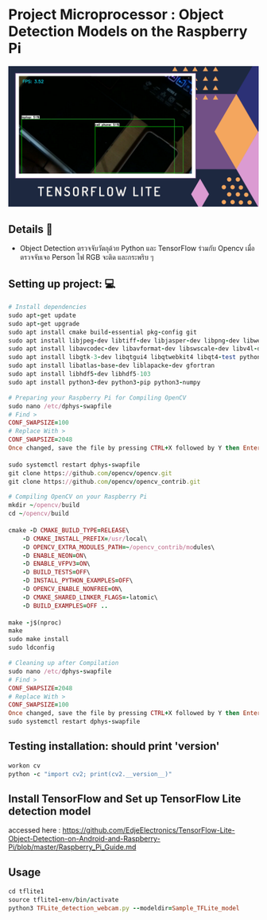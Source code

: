 # Project Microprocessor : Object Detection Models on the Raspberry Pi
<img src="Other-img/TFLite_detection.png">

## Details :memo:
- Object Detection ตรวจจับวัตถุด้วย Python และ TensorFlow ร่วมกับ Opencv เมื่อตรวจจับเจอ Person ไฟ RGB จะติด และกระพริบ ๆ 


## Setting up project: :computer:
```ruby
# Install dependencies
sudo apt-get update
sudo apt-get upgrade
sudo apt install cmake build-essential pkg-config git
sudo apt install libjpeg-dev libtiff-dev libjasper-dev libpng-dev libwebp-dev libopenexr-dev
sudo apt install libavcodec-dev libavformat-dev libswscale-dev libv4l-dev libxvidcore-dev libx264-dev libdc1394-22-dev libgstreamer-plugins-base1.0-dev libgstreamer1.0-dev
sudo apt install libgtk-3-dev libqtgui4 libqtwebkit4 libqt4-test python3-pyqt5
sudo apt install libatlas-base-dev liblapacke-dev gfortran
sudo apt install libhdf5-dev libhdf5-103
sudo apt install python3-dev python3-pip python3-numpy
```
```ruby
# Preparing your Raspberry Pi for Compiling OpenCV
sudo nano /etc/dphys-swapfile
# Find >
CONF_SWAPSIZE=100
# Replace With >
CONF_SWAPSIZE=2048
Once changed, save the file by pressing CTRL+X followed by Y then Enter.

sudo systemctl restart dphys-swapfile
git clone https://github.com/opencv/opencv.git
git clone https://github.com/opencv/opencv_contrib.git
```
```ruby
# Compiling OpenCV on your Raspberry Pi
mkdir ~/opencv/build
cd ~/opencv/build

cmake -D CMAKE_BUILD_TYPE=RELEASE\
    -D CMAKE_INSTALL_PREFIX=/usr/local\
    -D OPENCV_EXTRA_MODULES_PATH=~/opencv_contrib/modules\
    -D ENABLE_NEON=ON\
    -D ENABLE_VFPV3=ON\
    -D BUILD_TESTS=OFF\
    -D INSTALL_PYTHON_EXAMPLES=OFF\
    -D OPENCV_ENABLE_NONFREE=ON\
    -D CMAKE_SHARED_LINKER_FLAGS=-latomic\
    -D BUILD_EXAMPLES=OFF ..
    
make -j$(nproc)
make
sudo make install
sudo ldconfig
```
```ruby
# Cleaning up after Compilation
sudo nano /etc/dphys-swapfile
# Find >
CONF_SWAPSIZE=2048
# Replace With >
CONF_SWAPSIZE=100
Once changed, save the file by pressing CTRL+X followed by Y then Enter.
sudo systemctl restart dphys-swapfile
```

## Testing installation: should print 'version'
```ruby
workon cv
python -c "import cv2; print(cv2.__version__)"
```

## Install TensorFlow and Set up TensorFlow Lite detection model
accessed here : https://github.com/EdjeElectronics/TensorFlow-Lite-Object-Detection-on-Android-and-Raspberry-Pi/blob/master/Raspberry_Pi_Guide.md

## Usage
```ruby
cd tflite1
source tflite1-env/bin/activate
python3 TFLite_detection_webcam.py --modeldir=Sample_TFLite_model
```
